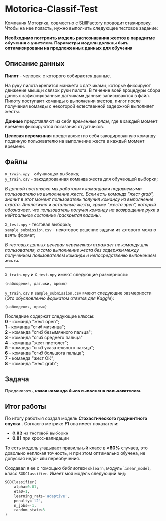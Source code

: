 # Motorica-Classif-Test

Компания Моторика, совместно с SkillFactory проводит стажировку.
Чтобы на нее попасть, нужно выполнить следующее тестовое задание:

**Необходимо построить модель распознавания жестов в парадигме обучения с учителем. Параметры модели должны быть оптимизированы на предложенных данных для обучения**


## Описание данных
**Пилот** - человек, с которого собираются данные.

На руку пилота крепится манжета с датчиками, которые фиксируют движение мышц и связок руки пилота. В течение всей процедуры сбора данных зафиксированные датчиками данные записываются в файл.
Пилоту поступают команды о выполнении жестов, пилот после получения команды с некоторой естественной задержкой выполняет жесты.

**Данные** представляют из себя *временные ряды*, где в каждый момент времени фиксируются показания от датчиков.

**Целевая переменная** представляет из себя закодированную команду поданную пользователю на выполнение жеста в каждый момент времени.

## Файлы
`X_train.npy` - обучающая выборка;\
`y_train.csv` - закодированная команда жеста для обучающей выборки;

*В данной постановке мы работаем с командами подаваемыми пользователю на выполнение жеста. Если есть команда "жест grab", значит в этот момент пользователь получил команду на выполнение схвата. Аналогично и остальные жесты, кроме "жеста open", который обозначает, что пользователь получил команду на возвращение руки в нейтральное состояние (раскрытая ладонь).*

`X_test.npy` - тестовая выборка;\
`sample_submission.csv` - некоторое решение задачи из которого можно взять формат;

*В тестовых данных целевая переменная отражает не команду для пользователя, а само выполнение жеста без задержки между получением пользователем команды и непосредственно выпонением жеста.*

---

`X_train.npy` и `X_test.npy` имеют следующие размерности:

    (наблюдения, датчики, время)

`y_train.csv` и `sample_submission.csv` имеют следующие размерности (*Это обусловленно форматом ответов для Kaggle*): 

    (наблюдения, время)

Последние содержат следующие классы:\
**0** - команда "жест open";\
**1** - команда "сгиб мизинца";\
**2** - команда "сгиб безымянного пальца";\
**3** - команда "сгиб среднего пальца";\
**4** - команда "жест пистолет";\
**5** - команда "сгиб указательного пальца";\
**6** - команда "сгиб большога пальца";\
**7** - команда "жест ОК";\
**8** - команда "жест grab";

## Задача
Предсказать, **какая команда была выполнена пользователем**.


## Итог работы

По итогу работы я создал модель **Стохастического градиентного спуска** . Согласно метрике **F1** она имеет показатели:
- **0.82** на тестовой выборке 
- **0.81** при кросс-валидации 

То есть модель угадывает правильный класс в **>80%** случаев, это довольно неплохая точность, и при этом оптимально обучена, не допуская недо- или переобучения. 

Создавал я ее с помощью библиотеки `sklearn`, модуль `linear_model`, класс `SGDClassifier`. Имеет моя модель следующий вид:

```python
SGDClassifier(
    alpha=0.01, 
    eta0=1, 
    learning_rate='adaptive', 
    penalty='l2', 
    n_jobs=-1, 
    random_state=3
)
```